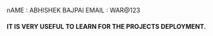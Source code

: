 nAME : ABHISHEK BAJPAI
EMAIL : WAR@123


#### IT IS VERY USEFUL TO LEARN FOR THE PROJECTS DEPLOYMENT.